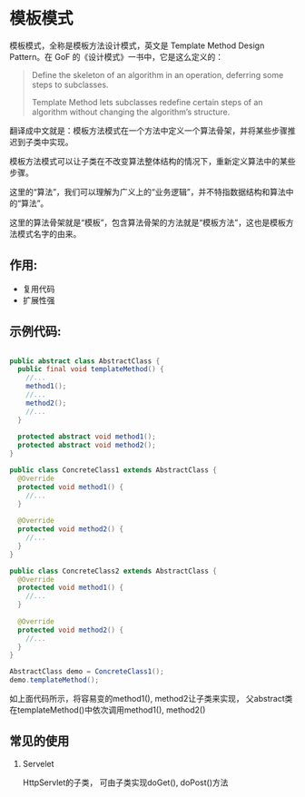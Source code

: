 # 模板模式

模板模式，全称是模板方法设计模式，英文是 Template Method Design Pattern。在 GoF 的《设计模式》一书中，它是这么定义的：

> Define the skeleton of an algorithm in an operation, deferring some steps to subclasses.
>
>  Template Method lets subclasses redefine certain steps of an algorithm without changing the algorithm’s structure.



翻译成中文就是：模板方法模式在一个方法中定义一个算法骨架，并将某些步骤推迟到子类中实现。

模板方法模式可以让子类在不改变算法整体结构的情况下，重新定义算法中的某些步骤。



这里的“算法”，我们可以理解为广义上的“业务逻辑”，并不特指数据结构和算法中的“算法”。

这里的算法骨架就是“模板”，包含算法骨架的方法就是“模板方法”，这也是模板方法模式名字的由来。

## 作用:

- 复用代码
- 扩展性强



## 示例代码: 

```java

public abstract class AbstractClass {
  public final void templateMethod() {
    //...
    method1();
    //...
    method2();
    //...
  }
  
  protected abstract void method1();
  protected abstract void method2();
}

public class ConcreteClass1 extends AbstractClass {
  @Override
  protected void method1() {
    //...
  }
  
  @Override
  protected void method2() {
    //...
  }
}

public class ConcreteClass2 extends AbstractClass {
  @Override
  protected void method1() {
    //...
  }
  
  @Override
  protected void method2() {
    //...
  }
}

AbstractClass demo = ConcreteClass1();
demo.templateMethod();
```

如上面代码所示，将容易变的method1(), method2让子类来实现， 父abstract类在templateMethod()中依次调用method1(), method2()



## 常见的使用

1. Servelet

   HttpServlet的子类， 可由子类实现doGet(), doPost()方法

   